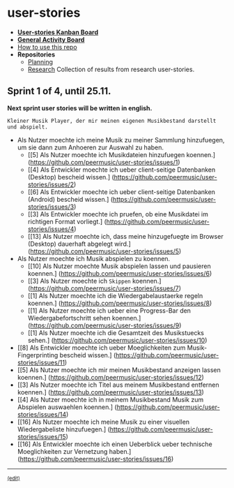 # user-stories

- **[User-stories Kanban Board](https://huboard.com/peermusic/user-stories/)**
- **[General Activity Board](https://github.com/orgs/peermusic/dashboard)**
- [How to use this repo](https://github.com/peermusic/user-stories/blob/master/CONTRIBUTING.md)
- **Repositories**
    - [Planning](https://github.com/peermusic/planning)
    - [Research](https://github.com/peermusic/research) Collection of results from research user-stories.

## Sprint 1 of 4, until 25.11.

**Next sprint user stories will be written in english.**

    Kleiner Musik Player, der mir meinen eigenen Musikbestand darstellt und abspielt.

- Als Nutzer moechte ich meine Musik zu meiner Sammlung hinzufuegen, um sie dann zum Anhoeren zur Auswahl zu haben.
    - [[5] Als Nutzer moechte ich Musikdateien hinzufuegen koennen.]
      (https://github.com/peermusic/user-stories/issues/1)
    - [[4] Als Entwickler moechte ich ueber client-seitige Datenbanken (Desktop) bescheid wissen.]
      (https://github.com/peermusic/user-stories/issues/2)
    - [[6] Als Entwickler moechte ich ueber client-seitige Datenbanken (Android) bescheid wissen.]
      (https://github.com/peermusic/user-stories/issues/3)
    - [[3] Als Entwickler moechte ich pruefen, ob eine Musikdatei im richtigen Format vorliegt.]
      (https://github.com/peermusic/user-stories/issues/4)
    - [[13] Als Nutzer moechte ich, dass meine hinzugefuegte im Browser (Desktop) dauerhaft abgelegt wird.]
      (https://github.com/peermusic/user-stories/issues/5)
- Als Nutzer moechte ich Musik abspielen zu koennen.
    - [[10] Als Nutzer moechte Musik abspielen lassen und pausieren koennen.]
      (https://github.com/peermusic/user-stories/issues/6)
    - [[3] Als Nutzer moechte ich `Skippen` koennen.]
      (https://github.com/peermusic/user-stories/issues/7)
    - [[1] Als Nutzer moechte ich die Wiedergabelaustaerke regeln koennen.]
      (https://github.com/peermusic/user-stories/issues/8)
    - [[1] Als Nutzer moechte ich ueber eine Progress-Bar den Wiedergabefortschritt sehen koennen.]
      (https://github.com/peermusic/user-stories/issues/9)
    - [[1] Als Nutzer moechte ich die Gesamtzeit des Musikstuecks sehen.]
      (https://github.com/peermusic/user-stories/issues/10)
- [[8] Als Entwickler moechte ich ueber Moeglichkeiten zum Musik-Fingerprinting bescheid wissen.]
  (https://github.com/peermusic/user-stories/issues/11)
- [[5] Als Nutzer moechte ich mir meinen Musikbestand anzeigen lassen koennen.]
  (https://github.com/peermusic/user-stories/issues/12)
- [[3] Als Nutzer moechte ich Titel aus meinem Musikbestand entfernen koennen.]
  (https://github.com/peermusic/user-stories/issues/13)
- [[4] Als Nutzer moechte ich in meinem Musikbestand Musik zum Abspielen auswaehlen koennen.]
  (https://github.com/peermusic/user-stories/issues/14)
- [[16] Als Nutzer moechte ich meine Musik zu einer visuellen Wiedergabeliste hinzufuegen.]
  (https://github.com/peermusic/user-stories/issues/15)
- [[16] Als Entwickler moechte ich einen Ueberblick ueber technische Moeglichkeiten zur Vernetzung haben.]
  (https://github.com/peermusic/user-stories/issues/16)

***
 <sub>[(edit)](https://github.com/peermusic/user-stories/edit/master/README.md)</sub>
